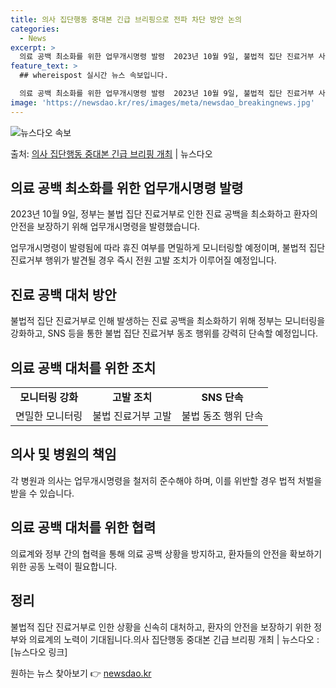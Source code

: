 ```yaml
---
title: 의사 집단행동 중대본 긴급 브리핑으로 전파 차단 방안 논의
categories:
  - News
excerpt: >
  의료 공백 최소화를 위한 업무개시명령 발령  2023년 10월 9일, 불법적 집단 진료거부 사태를 대처하기 …
feature_text: >
  ## whereispost 실시간 뉴스 속보입니다.

  의료 공백 최소화를 위한 업무개시명령 발령  2023년 10월 9일, 불법적 집단 진료거부 사태를 대처하기 …
image: 'https://newsdao.kr/res/images/meta/newsdao_breakingnews.jpg'
---
```


![뉴스다오 속보](https://newsdao.kr/res/images/meta/newsdao_breakingnews.jpg)

<p>출처: <a href="https://newsdao.kr/4310" rel="dofollow">의사 집단행동 중대본 긴급 브리핑 개최</a> | 뉴스다오</p>

<h2 data-ke-size="size26">의료 공백 최소화를 위한 업무개시명령 발령</h2>
2023년 10월 9일, 정부는 불법 집단 진료거부로 인한 진료 공백을 최소화하고 환자의 안전을 보장하기 위해 업무개시명령을 발령했습니다.

<p data-ke-size="size16">업무개시명령이 발령됨에 따라 휴진 여부를 면밀하게 모니터링할 예정이며, 불법적 집단 진료거부 행위가 발견될 경우 즉시 전원 고발 조치가 이루어질 예정입니다.</p>

<h2 data-ke-size="size26">진료 공백 대처 방안</h2>
<p data-ke-size="size16">불법적 집단 진료거부로 인해 발생하는 진료 공백을 최소화하기 위해 정부는 모니터링을 강화하고, SNS 등을 통한 불법 집단 진료거부 동조 행위를 강력히 단속할 예정입니다.</p>

<h2 data-ke-size="size26">의료 공백 대처를 위한 조치</h2>
<table>
	<tr>
		<td style="text-align: center; height: 17px;"><b>모니터링 강화</b></td>
		<td style="text-align: center; height: 17px;"><b>고발 조치</b></td>
		<td style="text-align: center; height: 17px;"><b>SNS 단속</b></td>
	</tr>
	<tr>
		<td style="text-align: center;">면밀한 모니터링</td>
		<td style="text-align: center;">불법 진료거부 고발</td>
		<td style="text-align: center;">불법 동조 행위 단속</td>
	</tr>
</table>

<h2 data-ke-size="size26">의사 및 병원의 책임</h2>
<p data-ke-size="size16">각 병원과 의사는 업무개시명령을 철저히 준수해야 하며, 이를 위반할 경우 법적 처벌을 받을 수 있습니다.</p>

<h2 data-ke-size="size26">의료 공백 대처를 위한 협력</h2>
<p data-ke-size="size16">의료계와 정부 간의 협력을 통해 의료 공백 상황을 방지하고, 환자들의 안전을 확보하기 위한 공동 노력이 필요합니다.</p>

<h2 data-ke-size="size26">정리</h2>
<p data-ke-size="size16">불법적 집단 진료거부로 인한 상황을 신속히 대처하고, 환자의 안전을 보장하기 위한 정부와 의료계의 노력이 기대됩니다.의사 집단행동 중대본 긴급 브리핑 개최 | 뉴스다오 : [뉴스다오 링크]</p> 

원하는 뉴스 찾아보기 👉 <a href="https://newsdao.kr" rel="dofollow">newsdao.kr</a>


